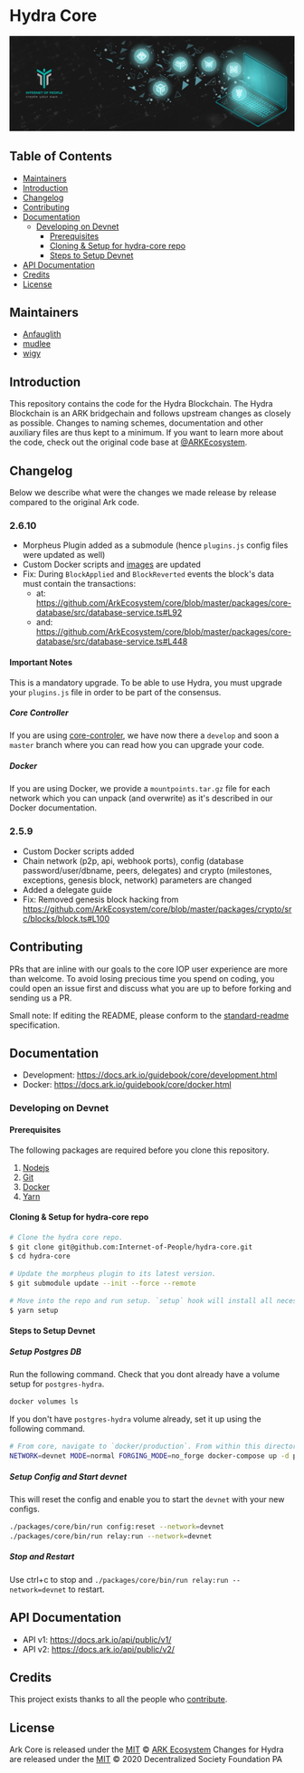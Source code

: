 # Hydra Core

<p align="center">
    <img src="banner.jpg" />
</p>

## Table of Contents <!-- omit in toc -->

-   [Maintainers](#maintainers)
-   [Introduction](#introduction)
-   [Changelog](#changelog)
-   [Contributing](#contributing)
-   [Documentation](#documentation)
    -   [Developing on Devnet](#developing-on-devnet)
        -   [Prerequisites](#prerequisites)
        -   [Cloning & Setup for hydra-core repo](#cloning--setup-for-hydra-core-repo)
        -   [Steps to Setup Devnet](#steps-to-setup-devnet)
-   [API Documentation](#api-documentation)
-   [Credits](#credits)
-   [License](#license)

## Maintainers

-   [Anfauglith](https://github.com/Anfauglith)
-   [mudlee](https://github.com/mudlee)
-   [wigy](https://github.com/wigy-opensource-developer)

## Introduction

This repository contains the code for the Hydra Blockchain. The Hydra Blockchain is an ARK bridgechain and follows upstream changes as closely as possible.
Changes to naming schemes, documentation and other auxiliary files are thus kept to a minimum. If you want to learn more about the code, check out the original code base at [@ARKEcosystem](https://github.com/ARKEcosystem/core.git).

## Changelog

Below we describe what were the changes we made release by release compared to the original Ark code.

### 2.6.10

-   Morpheus Plugin added as a submodule (hence `plugins.js` config files were updated as well)
-   Custom Docker scripts and [images](https://hub.docker.com/repository/docker/internetofpeople/hydra-core) are updated
-   Fix: During `BlockApplied` and `BlockReverted` events the block's data must contain the transactions:
    -   at: <https://github.com/ArkEcosystem/core/blob/master/packages/core-database/src/database-service.ts#L92>
    -   and: <https://github.com/ArkEcosystem/core/blob/master/packages/core-database/src/database-service.ts#L448>

#### Important Notes

This is a mandatory upgrade. To be able to use Hydra, you must upgrade your `plugins.js` file in order to be part of the consensus.

##### Core Controller

If you are using [core-controler](https://github.com/Internet-of-People/core-control), we have now there a `develop` and soon a `master` branch where you can read how you can upgrade your code.

##### Docker

If you are using Docker, we provide a `mountpoints.tar.gz` file for each network which you can unpack (and overwrite) as it's described in our Docker documentation.

### 2.5.9

-   Custom Docker scripts added
-   Chain network (p2p, api, webhook ports), config (database password/user/dbname, peers, delegates) and crypto (milestones, exceptions, genesis block, network) parameters are changed
-   Added a delegate guide
-   Fix: Removed genesis block hacking from <https://github.com/ArkEcosystem/core/blob/master/packages/crypto/src/blocks/block.ts#L100>

## Contributing

PRs that are inline with our goals to the core IOP user experience are
more than welcome. To avoid losing precious time you spend on coding, you could
open an issue first and discuss what you are up to before forking and sending us
a PR.

Small note: If editing the README, please conform to the
[standard-readme](https://github.com/RichardLitt/standard-readme) specification.

## Documentation

-   Development: <https://docs.ark.io/guidebook/core/development.html>
-   Docker: <https://docs.ark.io/guidebook/core/docker.html>

### Developing on Devnet

#### Prerequisites

The following packages are required before you clone this repository.

1. [Nodejs](https://nodejs.org/en/)
2. [Git](https://git-scm.com/)
3. [Docker](https://www.docker.com/)
4. [Yarn](https://yarnpkg.com/en/)

#### Cloning & Setup for hydra-core repo

```bash
# Clone the hydra core repo.
$ git clone git@github.com:Internet-of-People/hydra-core.git
$ cd hydra-core
```

```bash
# Update the morpheus plugin to its latest version.
$ git submodule update --init --force --remote
```

```bash
# Move into the repo and run setup. `setup` hook will install all necessary Javascript dependencies to get you up and running with Hydra core.
$ yarn setup
```

#### Steps to Setup Devnet

##### Setup Postgres DB

Run the following command. Check that you dont already have a volume setup for `postgres-hydra`.

```bash
docker volumes ls
```

If you don't have `postgres-hydra` volume already, set it up using the following command.

```bash
# From core, navigate to `docker/production`. From within this directory, run the following command. This will start up a Postgres container with the necessary settings to work with Hydra core.
NETWORK=devnet MODE=normal FORGING_MODE=no_forge docker-compose up -d postgres
```

##### Setup Config and Start devnet

This will reset the config and enable you to start the `devnet` with your new configs.

```bash
./packages/core/bin/run config:reset --network=devnet
./packages/core/bin/run relay:run --network=devnet
```

##### Stop and Restart

Use ctrl+c to stop and `./packages/core/bin/run relay:run --network=devnet` to restart.

## API Documentation

-   API v1: <https://docs.ark.io/api/public/v1/>
-   API v2: <https://docs.ark.io/api/public/v2/>

## Credits

This project exists thanks to all the people who [contribute](../../contributors).

## License

Ark Core is released under the [MIT](LICENSE) © [ARK Ecosystem](https://ark.io)
Changes for Hydra are released under the [MIT](LICENSE) © 2020 Decentralized Society Foundation PA
